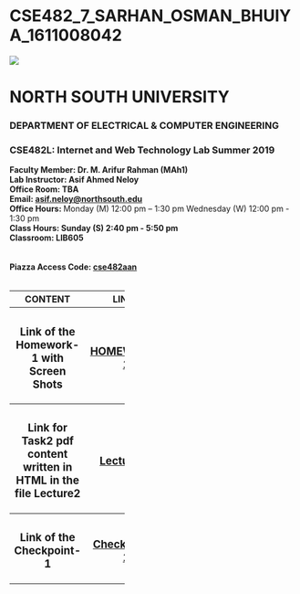 # CSE482_7_SARHAN_OSMAN_BHUIYA_1611008042

<html>
<head>
	<title></title>
</head>
<style>
	
table, th, td {
  border: 1px solid black;
  border-collapse: collapse;
  margin-left: 150px;
  font-size: 15px;
}

.heading{
	text-align:left;
	font-size: 20px;
}

.heading1{
	text-align:left;
	font-size: 15px;
}

.ab{text-align:center;}
</style>


<body>

<div class="heading">
	 <img class="ab" src="https://github.com/SarhanOsmanBhuiya/CSE482_7_SARHAN_OSMAN_BHUIYA_1611008042/blob/master/image/index.jpg" width="" height=""> 
	<h1>NORTH SOUTH UNIVERSITY</h1>
	<h3>DEPARTMENT OF ELECTRICAL & COMPUTER ENGINEERING</h3>
</div>

<div class="heading1">
	<h3>CSE482L: Internet and Web Technology Lab Summer 2019 </h3>
	<p>
		<b>Faculty Member: Dr. M. Arifur Rahman (MAh1) 
			<br> Lab Instructor: Asif Ahmed Neloy 
			<br> Office Room: TBA 
			<br> Email: <a href="http://www.gmail.com/"> asif.neloy@northsouth.edu </a>
 			<br>Office Hours: </b>	 Monday (M) 12:00 pm – 1:30 pm  Wednesday (W) 12:00 pm - 1:30 pm 
		  	<br><b>Class Hours: Sunday (S) 2:40 pm - 5:50 pm</b> 
			<br><b>Classroom: LIB605  
			<br><br><br>
 			Piazza Access Code: <a href="https://piazza.com/?">cse482aan </a> </b><br><br>
	</p>	 
 			
</div>

<div>
	<table style="width:40%">
		<tr>
			<th>CONTENT</th>
			<th>LINKS</th> 
		</tr>  
		<tr>
			<th><h3>Link of the Homework-1 with Screen Shots</h3></th>
			<th><h3><a 
		   href="https://github.com/SarhanOsmanBhuiya/CSE482_7_SARHAN_OSMAN_BHUIYA_1611008042/blob/master/HOMEWORKS/HOMEWORK-1/index.md">HOMEWORK-1</a></h3></th> 
		</tr>
		<tr>
			<th><h3>Link for Task2 pdf content written in HTML in the file Lecture2</h3></th>
			<th><h3><a href="https://github.com/SarhanOsmanBhuiya/CSE482_7_SARHAN_OSMAN_BHUIYA_1611008042/blob/master/LECTURE2/index.md">Lecture-2</a></h3></th> 
		</tr>
		<tr>
			<th><h3>Link of the Checkpoint-1</h3></th>
			<th><h3><a href="https://github.com/SarhanOsmanBhuiya/CSE482_7_SARHAN_OSMAN_BHUIYA_1611008042/tree/master/Checkpoint1">Checkpoint-1</a></h3></th> 
		</tr>
				</table>
</div>



</body>
</html>
